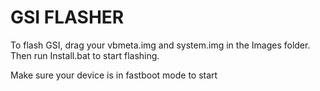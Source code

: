 # GSI FLASHER

To flash GSI, drag your vbmeta.img and system.img in the Images folder. 
Then run Install.bat to start flashing.

Make sure your device is in fastboot mode to start